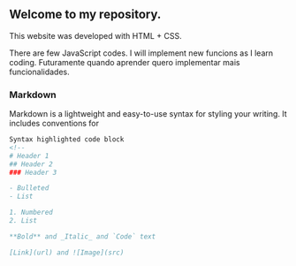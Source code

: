 ## Welcome to my repository.

This website was developed with HTML + CSS.

There are few JavaScript codes.
I will implement new funcions as I learn coding.
Futuramente quando aprender quero implementar mais funcionalidades.

### Markdown

Markdown is a lightweight and easy-to-use syntax for styling your writing. It includes conventions for

```markdown
Syntax highlighted code block
<!--
# Header 1
## Header 2
### Header 3

- Bulleted
- List

1. Numbered
2. List

**Bold** and _Italic_ and `Code` text

[Link](url) and ![Image](src)
```
<!--
For more details see [GitHub Flavored Markdown](https://guides.github.com/features/mastering-markdown/).
<!--
### Jekyll Themes
<!--
Your Pages site will use the layout and styles from the Jekyll theme you have selected in your [repository settings](https://github.com/Guilehm/Surpresas/settings). The name of this theme is saved in the Jekyll `_config.yml` configuration file.
<!--
### Support or Contact
<!--
Having trouble with Pages? Check out our [documentation](https://help.github.com/categories/github-pages-basics/) or [contact support](https://github.com/contact) and we’ll help you sort it out.
